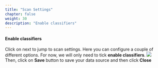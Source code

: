```yaml
---
title: "Scan Settings"
chapter: false
weight: 30
description: "Enable classifiers"
---
```


#### Enable classifiers
Click on next to jump to scan settings. Here you can configure a couple of different options.
For now, we will only need to tick __enable classifiers__.
![](/images/new_ds_structured/enable_classifiers.png)
Then, click on __Save__ button to save your data source and then click __Close__
